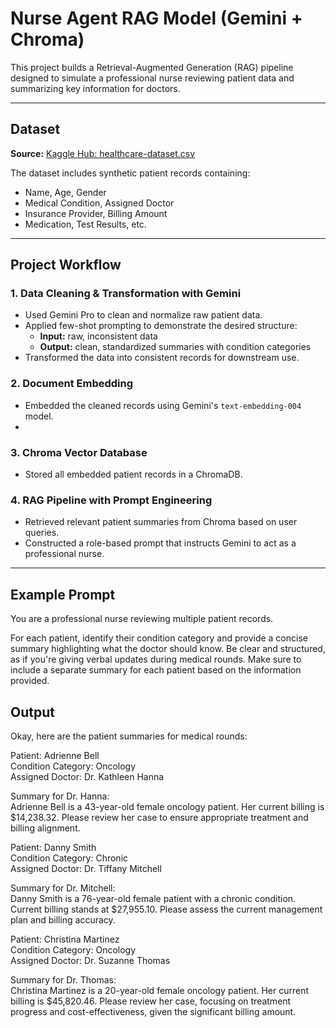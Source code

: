 # Nurse Agent RAG Model (Gemini + Chroma)

This project builds a Retrieval-Augmented Generation (RAG) pipeline designed to simulate a professional nurse reviewing patient data and summarizing key information for doctors.

---

## Dataset

**Source:** [Kaggle Hub: healthcare-dataset.csv](https://www.kaggle.com/datasets/prasad22/healthcare-dataset)

The dataset includes synthetic patient records containing:
- Name, Age, Gender  
- Medical Condition, Assigned Doctor  
- Insurance Provider, Billing Amount  
- Medication, Test Results, etc.

---

## Project Workflow

### 1. Data Cleaning & Transformation with Gemini
- Used Gemini Pro to clean and normalize raw patient data.
- Applied few-shot prompting to demonstrate the desired structure:
  - **Input:** raw, inconsistent data
  - **Output:** clean, standardized summaries with condition categories
- Transformed the data into consistent records for downstream use.

### 2. Document Embedding
- Embedded the cleaned records using Gemini's `text-embedding-004` model.
- 
### 3. Chroma Vector Database
- Stored all embedded patient records in a ChromaDB.

### 4. RAG Pipeline with Prompt Engineering
- Retrieved relevant patient summaries from Chroma based on user queries.
- Constructed a role-based prompt that instructs Gemini to act as a professional nurse.

---

## Example Prompt


You are a professional nurse reviewing multiple patient records.

For each patient, identify their condition category and provide a concise summary highlighting what the doctor should know. 
Be clear and structured, as if you're giving verbal updates during medical rounds. 
Make sure to include a separate summary for each patient based on the information provided.

## Output

Okay, here are the patient summaries for medical rounds:

Patient: Adrienne Bell  
Condition Category: Oncology  
Assigned Doctor: Dr. Kathleen Hanna  

Summary for Dr. Hanna:  
Adrienne Bell is a 43-year-old female oncology patient. Her current billing is $14,238.32. Please review her case to ensure appropriate treatment and billing alignment.

Patient: Danny Smith  
Condition Category: Chronic  
Assigned Doctor: Dr. Tiffany Mitchell  

Summary for Dr. Mitchell:  
Danny Smith is a 76-year-old female patient with a chronic condition. Current billing stands at $27,955.10. Please assess the current management plan and billing accuracy.

Patient: Christina Martinez  
Condition Category: Oncology  
Assigned Doctor: Dr. Suzanne Thomas  

Summary for Dr. Thomas:  
Christina Martinez is a 20-year-old female oncology patient. Her current billing is $45,820.46. Please review her case, focusing on treatment progress and cost-effectiveness, given the significant billing amount.

